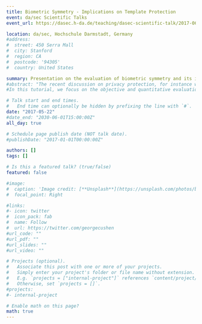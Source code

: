 ```yaml
---
title: Biometric Symmetry - Implications on Template Protection
event: da/sec Scientific Talks
event_url: https://dasec.h-da.de/teaching/dasec-scientific-talk/2017-06-22-on-biometrics/

location: da/sec, Hochschule Darmstadt, Germany
#address:
#  street: 450 Serra Mall
#  city: Stanford
#  region: CA
#  postcode: '94305'
#  country: United States

summary: Presentation on the evaluation of biometric symmetry and its implications on biometric template protection
#abstract: "The recent discussion on privacy protection, for instance within the framework of the new EU General Data Protection Regulation (GDPR), has raised privacy concerns regarding the storage and use of biometric data. The international standard ISO/IEC 24745 has established two main requirements for protecting biometric templates i) irreversibility and ii) unlinkability back in 2011. Since then, numerous efforts have been directed to the development and analysis of irreversible templates. However, only very recently, in 2018, a systematic quantitative manner to analyse the unlinkability of such templates was proposed. As a consequence, the lack of a unified framework to analyse all privacy aspects of biometric template protection schemes may have hindered their further deployment.
#In this tutorial, we focus on the objective and quantitative evaluation of biometric template protection schemes. To that end, the main concepts related to template protection are introduced, together with a review of the main existing approaches. A unified framework for the evaluation and benchmarking is subsequently described, including the recently proposed unlinkability metric. It should be noted that these metrics can be also applied in other areas of signal processing in the encrypted domain. Finally, we assess the potential from this approach by evaluating the performance of two state-the-art techniques for biometric template protection: Bloom filters and Homomorphic Encryption."

# Talk start and end times.
#   End time can optionally be hidden by prefixing the line with `#`.
date: "2017-05-22"
#date_end: "2030-06-01T15:00:00Z"
all_day: true

# Schedule page publish date (NOT talk date).
#publishDate: "2017-01-01T00:00:00Z"

authors: []
tags: []

# Is this a featured talk? (true/false)
featured: false

#image:
#  caption: 'Image credit: [**Unsplash**](https://unsplash.com/photos/bzdhc5b3Bxs)'
#  focal_point: Right

#links:
#- icon: twitter
#  icon_pack: fab
#  name: Follow
#  url: https://twitter.com/georgecushen
#url_code: ""
#url_pdf: ""
#url_slides: ""
#url_video: ""

# Projects (optional).
#   Associate this post with one or more of your projects.
#   Simply enter your project's folder or file name without extension.
#   E.g. `projects = ["internal-project"]` references `content/project/deep-learning/index.md`.
#   Otherwise, set `projects = []`.
#projects:
#- internal-project

# Enable math on this page?
math: true
---
```

